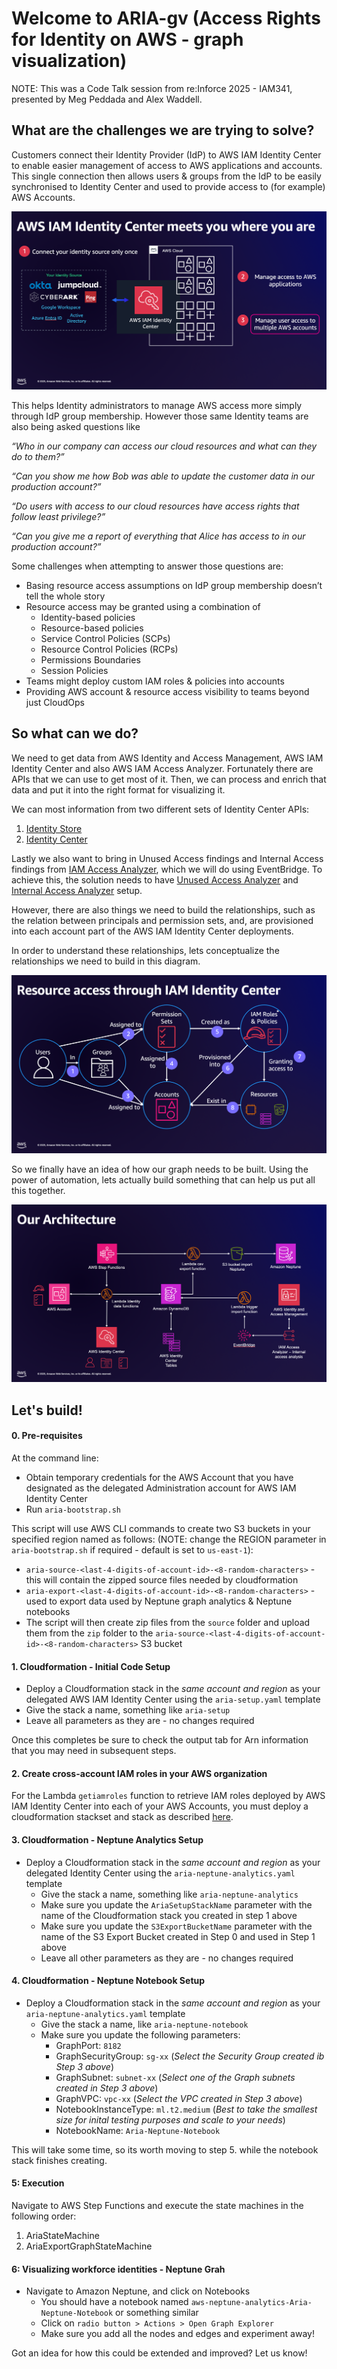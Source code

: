 # Welcome to ARIA-gv (Access Rights for Identity on AWS - graph visualization)

NOTE: This was a Code Talk session from re:Inforce 2025 - IAM341, presented by Meg Peddada and Alex Waddell.

## What are the challenges we are trying to solve?
Customers connect their Identity Provider (IdP) to AWS IAM Identity Center to enable easier management of access to AWS applications and accounts. This single connection then allows users & groups from the IdP to be easily synchronised to Identity Center and used to provide access to (for example) AWS Accounts.

![AWS IAM Identity Center](/img/idc.png)

This helps Identity administrators to manage AWS access more simply through IdP group membership. However those same Identity teams are also being asked questions like

*“Who in our company can access our cloud resources and what can they do to them?”*

*“Can you show me how Bob was able to update the customer data in our production account?”*

*“Do users with access to our cloud resources have access rights that follow least privilege?”*

*“Can you give me a report of everything that Alice has access to in our production account?”*

Some challenges when attempting to answer those questions are:

* Basing resource access assumptions on IdP group membership doesn’t tell the whole story
* Resource access may be granted using a combination of
  * Identity-based policies
  * Resource-based policies
  * Service Control Policies (SCPs)
  * Resource Control Policies (RCPs)
  * Permissions Boundaries
  * Session Policies
* Teams might deploy custom IAM roles & policies into accounts
* Providing AWS account & resource access visibility to teams beyond just CloudOps

## So what can we do?

We need to get data from AWS Identity and Access Management, AWS IAM Identity Center and also AWS IAM Access Analyzer. Fortunately there are APIs that we can use to get most of it. Then, we can process and enrich that data and put it into the right format for visualizing it.

We can most information from two different sets of Identity Center APIs:
1. [Identity Store](https://docs.aws.amazon.com/singlesignon/latest/IdentityStoreAPIReference/welcome.html) 
2. [Identity Center](https://docs.aws.amazon.com/singlesignon/latest/APIReference/welcome.html)

Lastly we also want to bring in Unused Access findings and Internal Access findings from [IAM Access Analyzer](https://docs.aws.amazon.com/IAM/latest/UserGuide/what-is-access-analyzer.html), which we will do using EventBridge. To achieve this, the solution needs to have [Unused Access Analyzer](https://docs.aws.amazon.com/IAM/latest/UserGuide/access-analyzer-create-unused.html) and [Internal Access Analyzer](https://docs.aws.amazon.com/IAM/latest/UserGuide/access-analyzer-create-internal.html) setup.

However, there are also things we need to build the relationships, such as the relation between principals and permission sets, and, are provisioned into each account part of the AWS IAM Identity Center deployments. 


In order to understand these relationships, lets conceptualize the relationships we need to build in this diagram.

![Relationships](/img/relationships.png)

So we finally have an idea of how our graph needs to be built. Using the power of automation, lets actually build something that can help us put all this together. 

![Our Architecture](/img/architecture.png)

## Let's build!

#### 0. Pre-requisites

At the command line:
* Obtain temporary credentials for the AWS Account that you have designated as the delegated Administration account for AWS IAM Identity Center
* Run `aria-bootstrap.sh`

This script will use AWS CLI commands to create two S3 buckets in your specified region named as follows: (NOTE: change the REGION parameter in `aria-bootstrap.sh` if required - default is set to `us-east-1`):
  * `aria-source-<last-4-digits-of-account-id>-<8-random-characters>` - this will contain the zipped source files needed by cloudformation
  * `aria-export-<last-4-digits-of-account-id>-<8-random-characters>` - used to export data used by Neptune graph analytics & Neptune notebooks
* The script will then create zip files from the `source` folder and upload them from the `zip` folder to the `aria-source-<last-4-digits-of-account-id>-<8-random-characters>` S3 bucket

#### 1. Cloudformation - Initial Code Setup

* Deploy a Cloudformation stack in the *same account and region* as your delegated AWS IAM Identity Center using the `aria-setup.yaml` template
* Give the stack a name, something like `aria-setup`
* Leave all parameters as they are - no changes required
  
Once this completes be sure to check the output tab for Arn information that you may need in subsequent steps.

#### 2. Create cross-account IAM roles in your AWS organization

For the Lambda `getiamroles` function to retrieve IAM roles deployed by AWS IAM Identity Center into each of your AWS Accounts, you must deploy a cloudformation stackset and stack as described [here](source/idciaminventoryrole/stack-set-creation.md).


#### 3. Cloudformation - Neptune Analytics Setup

* Deploy a Cloudformation stack in the *same account and region* as your delegated Identity Center using the `aria-neptune-analytics.yaml` template
  * Give the stack a name, something like `aria-neptune-analytics`
  * Make sure you update the `AriaSetupStackName` parameter with the name of the Cloudformation stack you created in step 1 above
  * Make sure you update the `S3ExportBucketName` parameter with the name of the S3 Export Bucket created in Step 0 and used in Step 1 above
  * Leave all other parameters as they are - no changes required


#### 4. Cloudformation - Neptune Notebook Setup

* Deploy a Cloudformation stack in the *same account and region* as your `aria-neptune-analytics.yaml` template
  * Give the stack a name, like `aria-neptune-notebook`
  * Make sure you update the following parameters:
    * GraphPort: `8182`
    * GraphSecurityGroup: `sg-xx` (*Select the Security Group created ib Step 3 above*)
    * GraphSubnet: `subnet-xx` (*Select one of the Graph subnets created in Step 3 above*)
    * GraphVPC: `vpc-xx` (*Select the VPC created in Step 3 above*)
    * NotebookInstanceType: `ml.t2.medium` (*Best to take the smallest size for inital testing purposes and scale to your needs*)
    * NotebookName: `Aria-Neptune-Notebook`

This will take some time, so its worth moving to step 5. while the notebook stack finishes creating. 

#### 5: Execution 

Navigate to AWS Step Functions and execute the state machines in the following order:

1. AriaStateMachine
2. AriaExportGraphStateMachine


#### 6: Visualizing workforce identities - Neptune Grah

* Navigate to Amazon Neptune, and click on Notebooks
  * You should have a notebook named `aws-neptune-analytics-Aria-Neptune-Notebook` or something similar
  * Click on `radio button > Actions > Open Graph Explorer`
  * Make sure you add all the nodes and edges and experiment away! 

Got an idea for how this could be extended and improved? Let us know!
